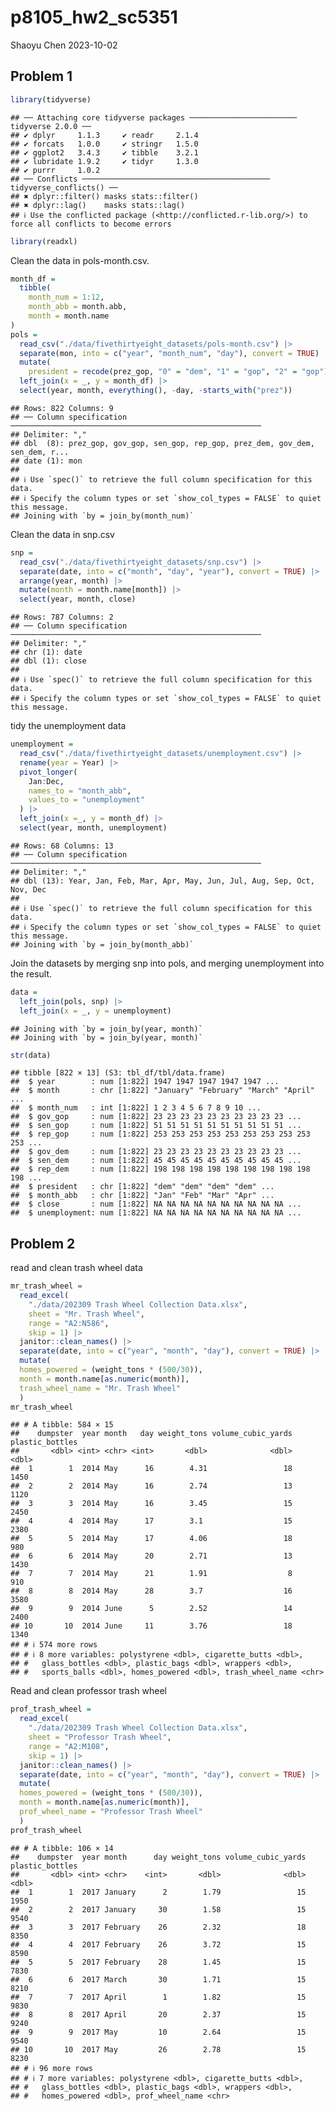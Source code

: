 p8105_hw2_sc5351
================
Shaoyu Chen
2023-10-02

## Problem 1

``` r
library(tidyverse)
```

    ## ── Attaching core tidyverse packages ──────────────────────── tidyverse 2.0.0 ──
    ## ✔ dplyr     1.1.3     ✔ readr     2.1.4
    ## ✔ forcats   1.0.0     ✔ stringr   1.5.0
    ## ✔ ggplot2   3.4.3     ✔ tibble    3.2.1
    ## ✔ lubridate 1.9.2     ✔ tidyr     1.3.0
    ## ✔ purrr     1.0.2     
    ## ── Conflicts ────────────────────────────────────────── tidyverse_conflicts() ──
    ## ✖ dplyr::filter() masks stats::filter()
    ## ✖ dplyr::lag()    masks stats::lag()
    ## ℹ Use the conflicted package (<http://conflicted.r-lib.org/>) to force all conflicts to become errors

``` r
library(readxl)
```

Clean the data in pols-month.csv.

``` r
month_df = 
  tibble(
    month_num = 1:12,
    month_abb = month.abb,
    month = month.name
) 
pols =
  read_csv("./data/fivethirtyeight_datasets/pols-month.csv") |>
  separate(mon, into = c("year", "month_num", "day"), convert = TRUE) |>
  mutate(
    president = recode(prez_gop, "0" = "dem", "1" = "gop", "2" = "gop")) |> 
  left_join(x = _, y = month_df) |>
  select(year, month, everything(), -day, -starts_with("prez"))
```

    ## Rows: 822 Columns: 9
    ## ── Column specification ────────────────────────────────────────────────────────
    ## Delimiter: ","
    ## dbl  (8): prez_gop, gov_gop, sen_gop, rep_gop, prez_dem, gov_dem, sen_dem, r...
    ## date (1): mon
    ## 
    ## ℹ Use `spec()` to retrieve the full column specification for this data.
    ## ℹ Specify the column types or set `show_col_types = FALSE` to quiet this message.
    ## Joining with `by = join_by(month_num)`

Clean the data in snp.csv

``` r
snp = 
  read_csv("./data/fivethirtyeight_datasets/snp.csv") |>
  separate(date, into = c("month", "day", "year"), convert = TRUE) |>
  arrange(year, month) |>
  mutate(month = month.name[month]) |>
  select(year, month, close) 
```

    ## Rows: 787 Columns: 2
    ## ── Column specification ────────────────────────────────────────────────────────
    ## Delimiter: ","
    ## chr (1): date
    ## dbl (1): close
    ## 
    ## ℹ Use `spec()` to retrieve the full column specification for this data.
    ## ℹ Specify the column types or set `show_col_types = FALSE` to quiet this message.

tidy the unemployment data

``` r
unemployment = 
  read_csv("./data/fivethirtyeight_datasets/unemployment.csv") |>
  rename(year = Year) |>
  pivot_longer(
    Jan:Dec,
    names_to = "month_abb",
    values_to = "unemployment"
  ) |>
  left_join(x =_, y = month_df) |>
  select(year, month, unemployment)
```

    ## Rows: 68 Columns: 13
    ## ── Column specification ────────────────────────────────────────────────────────
    ## Delimiter: ","
    ## dbl (13): Year, Jan, Feb, Mar, Apr, May, Jun, Jul, Aug, Sep, Oct, Nov, Dec
    ## 
    ## ℹ Use `spec()` to retrieve the full column specification for this data.
    ## ℹ Specify the column types or set `show_col_types = FALSE` to quiet this message.
    ## Joining with `by = join_by(month_abb)`

Join the datasets by merging snp into pols, and merging unemployment
into the result.

``` r
data = 
  left_join(pols, snp) |>
  left_join(x = _, y = unemployment)
```

    ## Joining with `by = join_by(year, month)`
    ## Joining with `by = join_by(year, month)`

``` r
str(data)
```

    ## tibble [822 × 13] (S3: tbl_df/tbl/data.frame)
    ##  $ year        : num [1:822] 1947 1947 1947 1947 1947 ...
    ##  $ month       : chr [1:822] "January" "February" "March" "April" ...
    ##  $ month_num   : int [1:822] 1 2 3 4 5 6 7 8 9 10 ...
    ##  $ gov_gop     : num [1:822] 23 23 23 23 23 23 23 23 23 23 ...
    ##  $ sen_gop     : num [1:822] 51 51 51 51 51 51 51 51 51 51 ...
    ##  $ rep_gop     : num [1:822] 253 253 253 253 253 253 253 253 253 253 ...
    ##  $ gov_dem     : num [1:822] 23 23 23 23 23 23 23 23 23 23 ...
    ##  $ sen_dem     : num [1:822] 45 45 45 45 45 45 45 45 45 45 ...
    ##  $ rep_dem     : num [1:822] 198 198 198 198 198 198 198 198 198 198 ...
    ##  $ president   : chr [1:822] "dem" "dem" "dem" "dem" ...
    ##  $ month_abb   : chr [1:822] "Jan" "Feb" "Mar" "Apr" ...
    ##  $ close       : num [1:822] NA NA NA NA NA NA NA NA NA NA ...
    ##  $ unemployment: num [1:822] NA NA NA NA NA NA NA NA NA NA ...

## Problem 2

read and clean trash wheel data

``` r
mr_trash_wheel = 
  read_excel(
    "./data/202309 Trash Wheel Collection Data.xlsx",
    sheet = "Mr. Trash Wheel",
    range = "A2:N586",
    skip = 1) |>
  janitor::clean_names() |>
  separate(date, into = c("year", "month", "day"), convert = TRUE) |>
  mutate(
  homes_powered = (weight_tons * (500/30)),
  month = month.name[as.numeric(month)],
  trash_wheel_name = "Mr. Trash Wheel"
  )
mr_trash_wheel
```

    ## # A tibble: 584 × 15
    ##    dumpster  year month   day weight_tons volume_cubic_yards plastic_bottles
    ##       <dbl> <int> <chr> <int>       <dbl>              <dbl>           <dbl>
    ##  1        1  2014 May      16        4.31                 18            1450
    ##  2        2  2014 May      16        2.74                 13            1120
    ##  3        3  2014 May      16        3.45                 15            2450
    ##  4        4  2014 May      17        3.1                  15            2380
    ##  5        5  2014 May      17        4.06                 18             980
    ##  6        6  2014 May      20        2.71                 13            1430
    ##  7        7  2014 May      21        1.91                  8             910
    ##  8        8  2014 May      28        3.7                  16            3580
    ##  9        9  2014 June      5        2.52                 14            2400
    ## 10       10  2014 June     11        3.76                 18            1340
    ## # ℹ 574 more rows
    ## # ℹ 8 more variables: polystyrene <dbl>, cigarette_butts <dbl>,
    ## #   glass_bottles <dbl>, plastic_bags <dbl>, wrappers <dbl>,
    ## #   sports_balls <dbl>, homes_powered <dbl>, trash_wheel_name <chr>

Read and clean professor trash wheel

``` r
prof_trash_wheel = 
  read_excel(
    "./data/202309 Trash Wheel Collection Data.xlsx",
    sheet = "Professor Trash Wheel",
    range = "A2:M108",
    skip = 1) |>
  janitor::clean_names() |>
  separate(date, into = c("year", "month", "day"), convert = TRUE) |>
  mutate(
  homes_powered = (weight_tons * (500/30)),
  month = month.name[as.numeric(month)],
  prof_wheel_name = "Professor Trash Wheel"
  )
prof_trash_wheel
```

    ## # A tibble: 106 × 14
    ##    dumpster  year month      day weight_tons volume_cubic_yards plastic_bottles
    ##       <dbl> <int> <chr>    <int>       <dbl>              <dbl>           <dbl>
    ##  1        1  2017 January      2        1.79                 15            1950
    ##  2        2  2017 January     30        1.58                 15            9540
    ##  3        3  2017 February    26        2.32                 18            8350
    ##  4        4  2017 February    26        3.72                 15            8590
    ##  5        5  2017 February    28        1.45                 15            7830
    ##  6        6  2017 March       30        1.71                 15            8210
    ##  7        7  2017 April        1        1.82                 15            9830
    ##  8        8  2017 April       20        2.37                 15            9240
    ##  9        9  2017 May         10        2.64                 15            9540
    ## 10       10  2017 May         26        2.78                 15            8230
    ## # ℹ 96 more rows
    ## # ℹ 7 more variables: polystyrene <dbl>, cigarette_butts <dbl>,
    ## #   glass_bottles <dbl>, plastic_bags <dbl>, wrappers <dbl>,
    ## #   homes_powered <dbl>, prof_wheel_name <chr>

